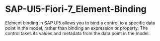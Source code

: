 # SAP-UI5-Fiori-7_Element-Binding
Element binding in SAP UI5 allows you to bind a control to a specific data point in the model, rather than binding an expression or property. The control takes its values and metadata from the data point in the model.